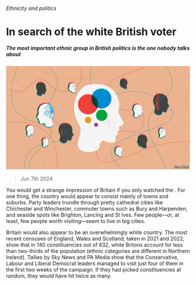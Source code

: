 ###### Ethnicity and politics

# In search of the white British voter 

##### The most important ethnic group in British politics is the one nobody talks about 

![image](images/20240615_BRD001.jpg) 

> Jun 7th 2024 

You would get a strange impression of Britain if you only watched the . For one thing, the country would appear to consist mainly of towns and suburbs. Party leaders trundle through pretty cathedral cities like Chichester and Winchester, commuter towns such as Bury and Harpenden, and seaside spots like Brighton, Lancing and St Ives. Few people—or, at least, few people worth visiting—seem to live in big cities.

Britain would also appear to be an overwhelmingly white country. The most recent censuses of England, Wales and Scotland, taken in 2021 and 2022, show that in 140 constituencies out of 632, white Britons account for less than two-thirds of the population (ethnic categories are different in Northern Ireland). Tallies by Sky News and PA Media show that the Conservative, Labour and Liberal Democrat leaders managed to visit just four of them in the first two weeks of the campaign. If they had picked constituencies at random, they would have hit twice as many. 

